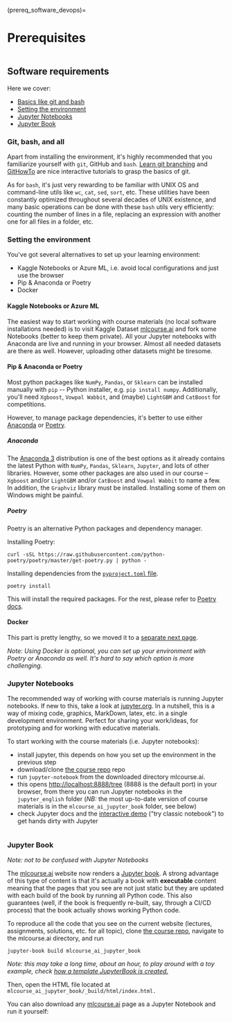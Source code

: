 (prereq_software_devops)=

# Prerequisites

```{figure} /_static/img/ods_stickers.jpg
```

## Software requirements

Here we cover:

- [Basics like git and bash](#git-bash-and-all)
- [Setting the environment](#setting-the-environment)
- [Jupyter Notebooks](#jupyter-notebooks)
- [Jupyter Book](#jupyter-book)

### Git, bash, and all

Apart from installing the environment, it's highly recommended that you familiarize yourself with `git`, GitHub and `bash`. [Learn git branching](https://learngitbranching.js.org/) and [GitHowTo](https://githowto.com/) are nice interactive tutorials to grasp the basics of git.

As for `bash`, it's just very rewarding to be familiar with UNIX OS and command-line utils like `wc`, `cat`, `sed`, `sort`, etc. These utilities have been constantly optimized throughout several decades of UNIX existence, and many basic operations can be done with these `bash` utils very efficiently: counting the number of lines in a file, replacing an expression with another one for all files in a folder, etc.


### Setting the environment

You've got several alternatives to set up your learning environment:

 - Kaggle Notebooks or Azure ML, i.e. avoid local configurations and just use the browser
 - Pip & Anaconda or Poetry
 - Docker

#### Kaggle Notebooks or Azure ML

The easiest way to start working with course materials (no local software installations needed) is to visit Kaggle Dataset [mlcourse.ai](https://www.kaggle.com/kashnitsky/mlcourse) and fork some Notebooks (better to keep them private). All your Jupyter notebooks with Anaconda are live and running in your browser. Almost all needed datasets are there as well. However, uploading other datasets might be tiresome.

#### Pip & Anaconda or Poetry

Most python packages like `NumPy`, `Pandas`, or  `Sklearn` can be installed manually with `pip` -- Python installer, e.g. `pip install numpy`. Additionally, you'll need `Xgboost`, `Vowpal Wabbit`, and (maybe) `LightGBM` and `CatBoost` for competitions.

However, to manage package dependencies, it's better to use either [Anaconda](https://www.anaconda.com/products/individual) or [Poetry](https://python-poetry.org/).

##### Anaconda

The [Anaconda 3](https://www.anaconda.com/download/) distribution is one of the best options as it already contains the latest Python with `NumPy`, `Pandas`, `Sklearn`, `Jupyter`, and lots of other libraries. However, some other packages are also used in our course – `Xgboost` and/or `LightGBM` and/or `CatBoost` and `Vowpal Wabbit` to name a few. In addition, the `Graphviz` library must be installed. Installing some of them on Windows might be painful.

##### Poetry

Poetry is an alternative Python packages and dependency manager.

Installing Poetry:

```shell
curl -sSL https://raw.githubusercontent.com/python-poetry/poetry/master/get-poetry.py | python -
```

Installing dependencies from the [`pyproject.toml` file](https://github.com/Yorko/mlcourse.ai/blob/main/pyproject.toml).

```shell
poetry install
```

This will install the required packages. For the rest, please refer to [Poetry docs](https://python-poetry.org/).

#### Docker

This part is pretty lengthy, so we moved it to a [separate next page](prereq_docker).

_Note: Using Docker is optional, you can set up your environment with Poetry or Anaconda as well. It's hard to say which option is more challenging._

### Jupyter Notebooks

The recommended way of working with course materials is running Jupyter notebooks. If new to this, take a look at [jupyter.org](http://jupyter.org/). In a nutshell, this is a way of mixing code, graphics, MarkDown, latex, etc. in a single development environment. Perfect for sharing your work/ideas, for prototyping and for working with educative materials.

To start working with the course materials (i.e. Jupyter notebooks):

- install jupyter, this depends on how you set up the environment in the previous step
- download/clone [the course repo](https://github.com/Yorko/mlcourse.ai) repo
- run `jupyter-notebook` from the downloaded directory mlcourse.ai.
- this opens [http://localhost:8888/tree](http://localhost:8888/tree) (8888 is the default port) in your browser, from there you can run Jupyter notebooks in the `jupyter_english` folder (_NB:_ the most up-to-date version of course materials is in the `mlcourse_ai_jupyter_book` folder, see below)
- check Jupyter docs and the [interactive demo](https://jupyter.org/try) ("try classic notebook") to get hands dirty with Jupyter


```{figure} /_static/img/intro_running_jupyter.png
```

### Jupyter Book

_Note: not to be confused with Jupyter Notebooks_

The [mlcourse.ai](https://mlcourse.ai) website now renders a [Jupyter book](https://jupyterbook.org/intro.html). A strong advantage of this type of content is that it's actually a book with __executable__ content meaning that the pages that you see are not just static but they are updated with each build of the book by running all Python code. This also guarantees (well, if the book is frequently re-built, say, through a CI/CD process) that the book actually shows working Python code.

To reproduce all the code that you see on the current website (lectures, assignments, solutions, etc. for all topic), clone [the course repo](https://github.com/Yorko/mlcourse.ai), navigate to the mlcourse.ai directory, and run

```shell
jupyter-book build mlcourse_ai_jupyter_book
```
_Note: this may take a long time, about an hour, to play around with a toy example, check [how a template JupyterBook is created.](https://jupyterbook.org/start/create.html)_

Then, open the HTML file located at `mlcourse_ai_jupyter_book/_build/html/index.html.`

You can also download any [mlcourse.ai](mlcourse.ai) page as a Jupyter Notebook and run it yourself:


```{figure} /_static/img/download_as_jupyter.png
```

